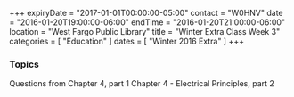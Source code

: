 +++
expiryDate = "2017-01-01T00:00:00-05:00"
contact = "W0HNV"
date = "2016-01-20T19:00:00-06:00"
endTime = "2016-01-20T21:00:00-06:00"
location = "West Fargo Public Library"
title = "Winter Extra Class Week 3"
categories = [ "Education" ]
dates = [ "Winter 2016 Extra" ]
+++

### Topics

Questions from Chapter 4, part 1
Chapter 4 - Electrical Principles, part 2

